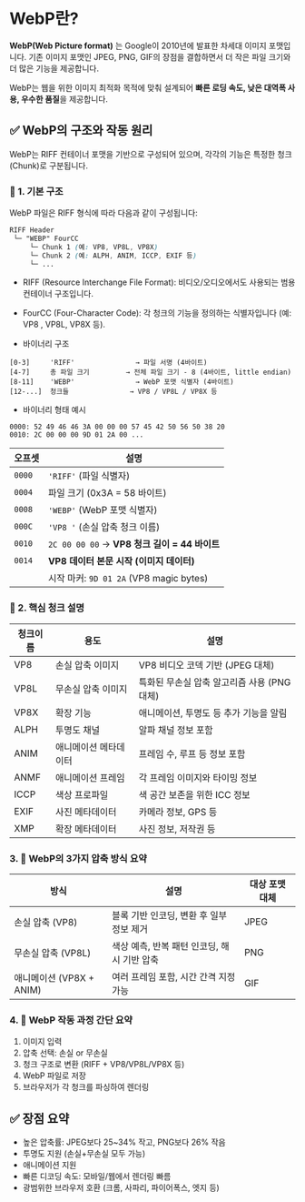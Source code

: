 # WebP란?
**WebP(Web Picture format)** 는 Google이 2010년에 발표한 차세대 이미지 포맷입니다.
기존 이미지 포맷인 JPEG, PNG, GIF의 장점을 결합하면서 더 작은 파일 크기와 더 많은 기능을 제공합니다.

WebP는 웹을 위한 이미지 최적화 목적에 맞춰 설계되어 **빠른 로딩 속도, 낮은 대역폭 사용, 우수한 품질**을 제공합니다.

## ✅ WebP의 구조와 작동 원리
WebP는 RIFF 컨테이너 포맷을 기반으로 구성되어 있으며, 각각의 기능은 특정한 청크(Chunk)로 구분됩니다.

### 🧱 1. 기본 구조
WebP 파일은 RIFF 형식에 따라 다음과 같이 구성됩니다:

```scss
RIFF Header
 └─ "WEBP" FourCC
     └─ Chunk 1 (예: VP8, VP8L, VP8X)
     └─ Chunk 2 (예: ALPH, ANIM, ICCP, EXIF 등)
     └─ ...
```
- RIFF (Resource Interchange File Format): 비디오/오디오에서도 사용되는 범용 컨테이너 구조입니다.

- FourCC (Four-Character Code): 각 청크의 기능을 정의하는 식별자입니다 (예: VP8 , VP8L, VP8X 등).

- 바이너리 구조
```
[0-3]     'RIFF'               → 파일 서명 (4바이트)
[4-7]     총 파일 크기         → 전체 파일 크기 - 8 (4바이트, little endian)
[8-11]    'WEBP'               → WebP 포맷 식별자 (4바이트)
[12-...]  청크들               → VP8 / VP8L / VP8X 등
```
- 바이너리 형태 예시
```
0000: 52 49 46 46 3A 00 00 00 57 45 42 50 56 50 38 20
0010: 2C 00 00 00 9D 01 2A 00 ...
```
| 오프셋    | 설명                                     |
| ------ | -------------------------------------- |
| `0000` | `'RIFF'` (파일 식별자)                      |
| `0004` | 파일 크기 (0x3A = 58 바이트)                  |
| `0008` | `'WEBP'` (WebP 포맷 식별자)                 |
| `000C` | `'VP8 '` (손실 압축 청크 이름)                 |
| `0010` | `2C 00 00 00` → **VP8 청크 길이 = 44 바이트** |
| `0014` | **VP8 데이터 본문 시작 (이미지 데이터)**            |
|        | 시작 마커: `9D 01 2A` (VP8 magic bytes)    |


### 🧠 2. 핵심 청크 설명
|청크이름|용도|설명|
|--|--|--|
|VP8|	손실 압축 이미지	|VP8 비디오 코덱 기반 (JPEG 대체)|
|VP8L|	무손실 압축 이미지|	특화된 무손실 압축 알고리즘 사용 (PNG 대체)|
|VP8X|	확장 기능|	애니메이션, 투명도 등 추가 기능을 알림|
|ALPH|	투명도 채널|	알파 채널 정보 포함|
|ANIM|	애니메이션 메타데이터|	프레임 수, 루프 등 정보 포함|
|ANMF|	애니메이션 프레임|	각 프레임 이미지와 타이밍 정보|
|ICCP|	색상 프로파일|	색 공간 보존을 위한 ICC 정보|
|EXIF|	사진 메타데이터|	카메라 정보, GPS 등|
|XMP|	확장 메타데이터|	사진 정보, 저작권 등|

### 3. 🎯 WebP의 3가지 압축 방식 요약
|방식	|설명	|대상 포맷 대체|
|-|-|-|
|손실 압축 (VP8)|	블록 기반 인코딩, 변환 후 일부 정보 제거|	JPEG|
|무손실 압축 (VP8L)|	색상 예측, 반복 패턴 인코딩, 해시 기반 압축|	PNG|
|애니메이션 (VP8X + ANIM)|	여러 프레임 포함, 시간 간격 지정 가능|GIF|

### 4. 🧪 WebP 작동 과정 간단 요약
1. 이미지 입력
1. 압축 선택: 손실 or 무손실
1. 청크 구조로 변환 (RIFF + VP8/VP8L/VP8X 등)
1. WebP 파일로 저장
1. 브라우저가 각 청크를 파싱하여 렌더링

## ✅ 장점 요약
- 높은 압축률: JPEG보다 25~34% 작고, PNG보다 26% 작음
- 투명도 지원 (손실+무손실 모두 가능)
- 애니메이션 지원
- 빠른 디코딩 속도: 모바일/웹에서 렌더링 빠름
- 광범위한 브라우저 호환 (크롬, 사파리, 파이어폭스, 엣지 등)

